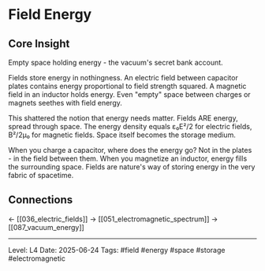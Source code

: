 # Field Energy

## Core Insight
Empty space holding energy - the vacuum's secret bank account.

Fields store energy in nothingness. An electric field between capacitor plates contains energy proportional to field strength squared. A magnetic field in an inductor holds energy. Even "empty" space between charges or magnets seethes with field energy.

This shattered the notion that energy needs matter. Fields ARE energy, spread through space. The energy density equals ε₀E²/2 for electric fields, B²/2μ₀ for magnetic fields. Space itself becomes the storage medium.

When you charge a capacitor, where does the energy go? Not in the plates - in the field between them. When you magnetize an inductor, energy fills the surrounding space. Fields are nature's way of storing energy in the very fabric of spacetime.

## Connections
← [[036_electric_fields]]
→ [[051_electromagnetic_spectrum]]
→ [[087_vacuum_energy]]

---
Level: L4
Date: 2025-06-24
Tags: #field #energy #space #storage #electromagnetic